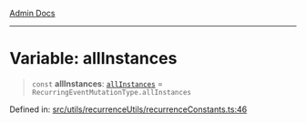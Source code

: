 [Admin Docs](/)

***

# Variable: allInstances

> `const` **allInstances**: [`allInstances`](../../recurrenceTypes/enumerations/RecurringEventMutationType.md#allinstances) = `RecurringEventMutationType.allInstances`

Defined in: [src/utils/recurrenceUtils/recurrenceConstants.ts:46](https://github.com/syedali237/talawa-admin/blob/dd4a08e622d0fa38bcf9758a530e8cdf917dbac8/src/utils/recurrenceUtils/recurrenceConstants.ts#L46)
